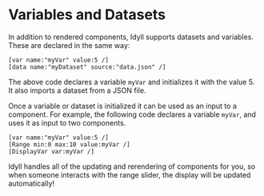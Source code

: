 
# Variables and Datasets

In addition to rendered components, Idyll supports datasets and variables.
These are declared in the same way:

```
[var name:"myVar" value:5 /]
[data name:"myDataset" source:"data.json" /]
```

The above code declares a variable `myVar` and initializes it
with the value 5. It also imports a dataset from a JSON file.

Once a variable or dataset is initialized it can be used as an input to a component.
For example, the following code declares a variable `myVar`, and uses
it as input to two components.

```
[var name:"myVar" value:5 /]
[Range min:0 max:10 value:myVar /]
[DisplayVar var:myVar /]
```

Idyll handles all of the updating and rerendering of components for you,
so when someone interacts with the range slider, the display will be updated
automatically!
